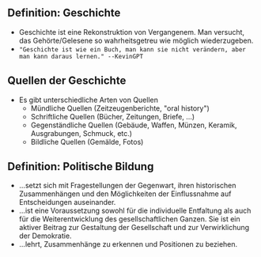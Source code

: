 ## Definition: Geschichte
- Geschichte ist eine Rekonstruktion von Vergangenem. Man versucht, das Gehörte/Gelesene so wahrheitsgetreu wie möglich wiederzugeben.
- ``"Geschichte ist wie ein Buch, man kann sie nicht verändern, aber man kann daraus lernen." --KevinGPT``
## Quellen der Geschichte
- Es gibt unterschiedliche Arten von Quellen
	- Mündliche Quellen (Zeitzeugenberichte, "oral history")
	- Schriftliche Quellen (Bücher, Zeitungen, Briefe, ...)
	- Gegenständliche Quellen (Gebäude, Waffen, Münzen, Keramik, Ausgrabungen, Schmuck, etc.)
	- Bildliche Quellen (Gemälde, Fotos) 
## Definition: Politische Bildung
- ...setzt sich mit Fragestellungen der Gegenwart, ihren historischen Zusammenhängen und den Möglichkeiten der Einflussnahme auf Entscheidungen auseinander.
- ...ist eine Voraussetzung sowohl für die individuelle Entfaltung als auch für die Weiterentwicklung des gesellschaftlichen Ganzen. Sie ist ein aktiver Beitrag zur Gestaltung der Gesellschaft und zur Verwirklichung der Demokratie.
- ...lehrt, Zusammenhänge zu erkennen und Positionen zu beziehen.